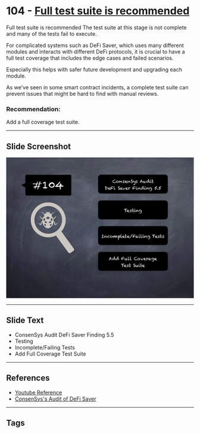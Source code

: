 
# 104 - [Full test suite is recommended](./Full%20test%20suite%20is%20recommended.md)

Full test suite is recommended The test suite at this stage is not complete and many of the tests fail to execute. 

For complicated systems such as DeFi Saver, which uses many different modules and interacts with different DeFi protocols, it is crucial to have a full test coverage that includes the edge cases and failed scenarios. 

Especially this helps with safer future development and upgrading each module. 

As we've seen in some smart contract incidents, a complete test suite can prevent issues that might be hard to find with manual reviews.

### Recommendation:
Add a full coverage test suite.

___
## Slide Screenshot
![104.png](../../images/8.%20Audit%20Findings%20201/104.png)
___
## Slide Text
- ConsenSys Audit DeFi Saver Finding 5.5
- Testing
- Incomplete/Failing Tests
- Add Full Coverage Test Suite
___
## References
- [Youtube Reference](https://youtu.be/IXm6JAprhuw?t=334)
- [ConsenSys's Audit of DeFi Saver](https://consensys.net/diligence/audits/2021/03/defi-saver/#full-test-suite-is-recommended)
___
## Tags
